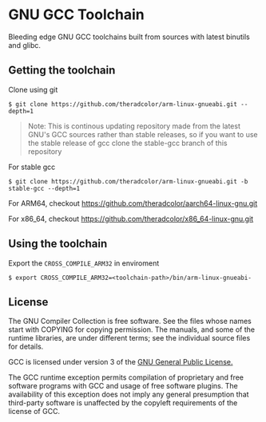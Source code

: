 # GNU GCC Toolchain

Bleeding edge GNU GCC toolchains built from sources with latest binutils and glibc.

## Getting the toolchain

Clone using git 
```
$ git clone https://github.com/theradcolor/arm-linux-gnueabi.git --depth=1
```

> Note: This is continous updating repository made from the latest GNU's GCC sources rather than stable releases, so if you want to use the stable release of gcc clone the stable-gcc branch of this repository

For stable gcc
```
$ git clone https://github.com/theradcolor/arm-linux-gnueabi.git -b stable-gcc --depth=1
```

For ARM64, checkout https://github.com/theradcolor/aarch64-linux-gnu.git

For x86_64, checkout https://github.com/theradcolor/x86_64-linux-gnu.git

## Using the toolchain

Export the `CROSS_COMPILE_ARM32` in enviroment

```
$ export CROSS_COMPILE_ARM32=<toolchain-path>/bin/arm-linux-gnueabi-
```

## License

The GNU Compiler Collection is free software.  See the files whose
names start with COPYING for copying permission.  The manuals, and
some of the runtime libraries, are under different terms; see the
individual source files for details.

GCC is licensed under version 3 of the [GNU General Public License.](https://www.gnu.org/licenses/gpl-3.0.html)

The GCC runtime exception permits compilation of proprietary and free software programs with GCC and usage of free software plugins. The availability of this exception does not imply any general presumption that third-party software is unaffected by the copyleft requirements of the license of GCC. 